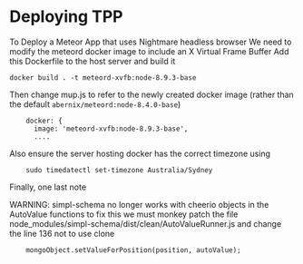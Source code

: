 # Deploying TPP
To Deploy a Meteor App that uses Nightmare headless browser 
We need to modify the meteord docker image to include an X Virtual Frame Buffer
Add this Dockerfile to the host server and build it

```
docker build . -t meteord-xvfb:node-8.9.3-base
```

Then change mup.js to refer to the newly created docker image (rather than the default `abernix/meteord:node-8.4.0-base`)


```
    docker: {
      image: 'meteord-xvfb:node-8.9.3-base',
      ....
```

Also ensure the server hosting docker has the correct timezone using

````
	sudo timedatectl set-timezone Australia/Sydney
````



Finally, one last note

WARNING: simpl-schema no longer works with cheerio objects in the AutoValue functions
to fix this we must monkey patch the file node_modules/simpl-schema/dist/clean/AutoValueRunner.js
and change the line 136 not to use clone
```
	mongoObject.setValueForPosition(position, autoValue);
```
